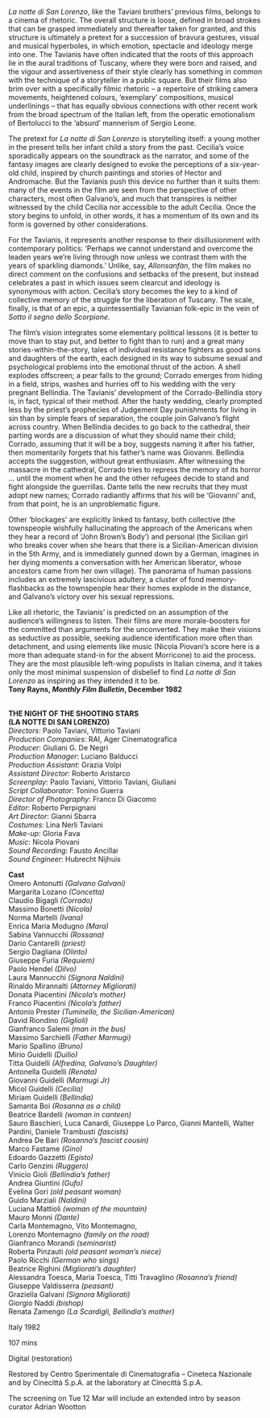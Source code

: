 
_La notte di San Lorenzo_, like the Taviani brothers’ previous films, belongs to a cinema of rhetoric. The overall structure is loose, defined in broad strokes that can be grasped immediately and thereafter taken for granted, and this structure is ultimately a pretext for a succession of bravura gestures, visual and musical hyperboles, in which emotion, spectacle and ideology merge into one. The Tavianis have often indicated that the roots of this approach lie in the aural traditions of Tuscany, where they were born and raised, and the vigour and assertiveness of their style clearly has something in common with the technique of a storyteller in a public square. But their films also brim over with a specifically filmic rhetoric – a repertoire of striking camera movements, heightened colours, ‘exemplary’ compositions, musical underlinings – that has equally obvious connections with other recent work from the broad spectrum of the Italian left, from the operatic emotionalism of Bertolucci to the ‘absurd’ mannerism of Sergio Leone.

The pretext for _La notte di San Lorenzo_ is storytelling itself: a young mother in the present tells her infant child a story from the past. Cecilia’s voice sporadically appears on the soundtrack as the narrator, and some of the fantasy images are clearly designed to evoke the perceptions of a six-year-old child, inspired by church paintings and stories of Hector and Andromache. But the Tavianis push this device no further than it suits them: many of the events in the film are seen from the perspective of other characters, most often Galvano’s, and much that transpires is neither witnessed by the child Cecilia nor accessible to the adult Cecilia. Once the story begins to unfold, in other words, it has a momentum of its own and its form is governed by other considerations.

For the Tavianis, it represents another response to their disillusionment with contemporary politics: ‘Perhaps we cannot understand and overcome the leaden years we’re living through now unless we contrast them with the years of sparkling diamonds.’ Unlike, say, _Allonsanfàn_, the film makes no direct comment on the confusions and setbacks of the present, but instead celebrates a past in which issues seem clearcut and ideology is synonymous with action. Cecilia’s story becomes the key to a kind of collective memory of the struggle for the liberation of Tuscany. The scale, finally, is that of an epic, a quintessentially Tavianian folk-epic in the vein of _Sotto il segno dello Scorpione_.

The film’s vision integrates some elementary political lessons (it is better to move than to stay put, and better to fight than to run) and a great many stories-within-the-story, tales of individual resistance fighters as good sons and daughters of the earth, each designed in its way to subsume sexual and psychological problems into the emotional thrust of the action. A shell explodes offscreen; a pear falls to the ground; Corrado emerges from hiding in a field, strips, washes and hurries off to his wedding with the very pregnant Bellindia. The Tavianis’ development of the Corrado-Bellindia story is, in fact, typical of their method. After the hasty wedding, clearly prompted less by the priest’s prophecies of Judgement Day punishments for living in sin than by simple fears of separation, the couple join Galvano’s flight across country. When Bellindia decides to go back to the cathedral, their parting words are a discussion of what they should name their child; Corrado, assuming that it will be a boy, suggests naming it after his father, then momentarily forgets that his father’s name was Giovanni. Bellindia accepts the suggestion, without great enthusiasm. After witnessing the massacre in the cathedral, Corrado tries to repress the memory of its horror ... until the moment when he and the other refugees decide to stand and fight alongside the guerrillas. Dante tells the new recruits that they must adopt new names; Corrado radiantly affirms that his will be ‘Giovanni’ and, from that point, he is an unproblematic figure.

Other ‘blockages’ are explicitly linked to fantasy, both collective (the townspeople wishfully hallucinating the approach of the Americans when they hear a record of ‘John Brown’s Body’) and personal (the Sicilian girl who breaks cover when she hears that there is a Sicilian-American division in the 5th Army, and is immediately gunned down by a German, imagines in her dying moments a conversation with her American liberator, whose ancestors came from her own village). The panorama of human passions includes an extremely lascivious adultery, a cluster of fond memory-flashbacks as the townspeople hear their homes explode in the distance, and Galvano’s victory over his sexual repressions.

Like all rhetoric, the Tavianis’ is predicted on an assumption of the audience’s willingness to listen. Their films are more morale-boosters for the committed than arguments for the unconverted. They make their visions as seductive as possible, seeking audience identification more often than detachment, and using elements like music (Nicola Piovani’s score here is a more than adequate stand-in for the absent Morricone) to aid the process. They are the most plausible left-wing populists in Italian cinema, and it takes only the most minimal suspension of disbelief to find _La notte di San Lorenzo_ as inspiring as they intended it to be.  
**Tony Rayns, _Monthly Film Bulletin_, December 1982**
<br><br>

**THE NIGHT OF THE SHOOTING STARS  
(LA NOTTE DI SAN LORENZO)**  
_Directors_: Paolo Taviani, Vittorio Taviani  
_Production Companies_: RAI, Ager Cinematografica  
_Producer_: Giuliani G. De Negri  
_Production Manager_: Luciano Balducci  
_Production Assistant_: Grazia Volpi  
_Assistant Director_: Roberto Aristarco  
_Screenplay_: Paolo Taviani, Vittorio Taviani, Giuliani  
_Script Collaborator_: Tonino Guerra  
_Director of Photography_: Franco Di Giacomo  
_Editor_: Roberto Perpignani  
_Art Director_: Gianni Sbarra  
_Costumes_: Lina Nerli Taviani  
_Make-up_: Gloria Fava  
_Music_: Nicola Piovani  
_Sound Recording_: Fausto Ancillai  
_Sound Engineer_: Hubrecht Nijhuis

**Cast**  
Omero Antonutti _(Galvano Galvani)_  
Margarita Lozano _(Concetta)_  
Claudio Bigagli _(Corrado)_  
Massimo Bonetti _(Nicola)_  
Norma Martelli _(Ivana)_  
Enrica Maria Modugno _(Mara)_  
Sabina Vannucchi _(Rossana)_  
Dario Cantarelli _(priest)_  
Sergio Dagliana _(Olinto)_  
Giuseppe Furia _(Requiem)_  
Paolo Hendel _(Dilvo)_  
Laura Mannucchi _(Signora Naldini)_  
Rinaldo Mirannalti _(Attorney Migliorati)_  
Donata Piacentini _(Nicola’s mother)_  
Franco Piacentini _(Nicola’s father)_  
Antonio Prester _(Tuminello, the Sicilian-American)_  
David Riondino _(Giglioli)_  
Gianfranco Salemi _(man in the bus)_  
Massimo Sarchielli _(Father Marmugi)_  
Mario Spallino _(Bruno)_  
Mirio Guidelli _(Duilio)_  
Titta Guidelli _(Alfredina, Galvano’s Daughter)_  
Antonella Guidelli _(Renata)_  
Giovanni Guidelli _(Marmugi Jr)_  
Micol Guidelli _(Cecilia)_  
Miriam Guidelli _(Bellindia)_  
Samanta Boi _(Rosanna as a child)_  
Beatrice Bardelli _(woman in canteen)_  
Sauro Baschieri, Luca Canardi, Giuseppe Lo Parco, Gianni Mantelli, Walter Pardini, Daniele Trambusti _(fascists)_  
Andrea De Bari _(Rosanna’s fascist cousin)_  
Marco Fastame _(Gino)_  
Edoardo Gazzetti _(Egisto)_  
Carlo Genzini _(Ruggero)_  
Vinicio Gioli _(Bellindia’s father)_  
Andrea Giuntini _(Gufo)_  
Evelina Gori _(old peasant woman)_  
Guido Marziali _(Naldini)_  
Luciana Mattioli _(woman of the mountain)_  
Mauro Monni _(Dante)_  
Carla Montemagno, Vito Montemagno,  
Lorenzo Montemagno _(family on the road)_  
Gianfranco Morandi _(seminarist)_  
Roberta Pinzauti _(old peasant woman’s niece)_  
Paolo Ricchi _(German who sings)_  
Beatrice Righini _(Migliorati’s daughter)_  
Alessandra Toesca, Maria Toesca, Titti Travaglino _(Rosanna’s friend)_  
Giuseppe Valdisserra _(peasant)_  
Graziella Galvani _(Signora Migliorati)_  
Giorgio Naddi _(bishop)_  
Renata Zamengo _(La Scardigli, Bellindia’s mother)_

Italy 1982

107 mins

Digital (restoration)

Restored by Centro Sperimentale di Cinematografia – Cineteca Nazionale and by Cinecittà S.p.A. at the laboratory at Cinecittà S.p.A.

The screening on Tue 12 Mar will include an extended intro by season curator Adrian Wootton
<!--stackedit_data:
eyJoaXN0b3J5IjpbMTA1MTA1NzAwMV19
-->